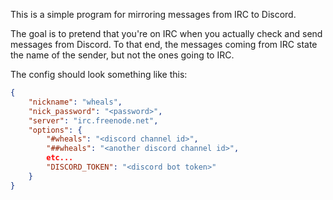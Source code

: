 This is a simple program for mirroring messages from IRC to Discord.

The goal is to pretend that you're on IRC when you actually check and send
messages from Discord. To that end, the messages coming from IRC state the
name of the sender, but not the ones going to IRC.

The config should look something like this:
```json
{
    "nickname": "wheals",
    "nick_password": "<password>",
    "server": "irc.freenode.net",
    "options": {
        "#wheals": "<discord channel id>",
        "##wheals": "<another discord channel id>",
        etc...
        "DISCORD_TOKEN": "<discord bot token>"
    }
}
```
